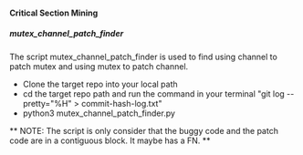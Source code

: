 #### Critical Section Mining


##### mutex_channel_patch_finder

The script mutex_channel_patch_finder is used to find using channel to patch mutex and using mutex to patch channel.  
- Clone the target repo into your local path
- cd the target repo path and run the command in your terminal "git log --pretty="%H" > commit-hash-log.txt"
- python3 mutex_channel_patch_finder.py

** NOTE: The script is only consider that the buggy code and the patch code are in a contiguous block. It maybe has a FN. **
